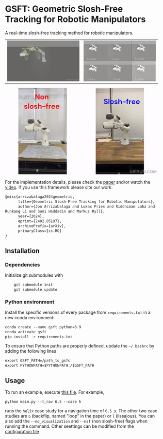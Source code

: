# GSFT: Geometric Slosh-Free Tracking for Robotic Manipulators

A real-time slosh-free tracking method for robotic manipulators.

|                                      |                                      |
| :----------------------------------: | :----------------------------------: |
| ![simulation1](docs/lissajous_1.gif) | ![simulation2](docs/lissajous_2.gif) |

<p align="center">
  <img src="docs/lissajous_3.gif"/>
</p>

<!-- ![experiment](docs/lissajous_3.gif) -->

For the implementation details, please check the [paper](https://arxiv.org/pdf/2402.05197.pdf) and/or watch the [video](https://youtu.be/4kitqYVS9n8). If you use this framework please cite our work:

```
@misc{arrizabalaga2024geometric,
      title={Geometric Slosh-Free Tracking for Robotic Manipulators},
      author={Jon Arrizabalaga and Lukas Pries and Riddhiman Laha and Runkang Li and Sami Haddadin and Markus Ryll},
      year={2024},
      eprint={2402.05197},
      archivePrefix={arXiv},
      primaryClass={cs.RO}
}
```

## Installation

### Dependencies

Initialize git submodules with

```
    git submodule init
    git submodule update
```

### Python environment

Install the specific versions of every package from `requirements.txt` in a new conda environment:

```
conda create --name gsft python=3.9
conda activate gsft
pip install -r requirements.txt
```

To ensure that Python paths are properly defined, update the `~/.bashrc` by adding the following lines

```
export GSFT_PATH=/path_to_gsfc
export PYTHONPATH=$PYTHONPATH:/$GSFT_PATH
```

## Usage

To run an example, execute [this file](main.py). For example,

```
python main.py --t_nav 6.5 --case h
```

runs the `helix` case study for a navigation time of `6.5 s`. The other two case studies are `b` (backflip, named "loop" in the paper) or `l` (lissajous). You can also add the `--no_visualization` and `--nsf` (non slosh-free) flags when running the command. Other seettings can be modified from the [configuration file](config.py)
